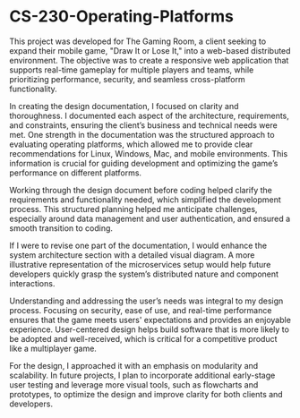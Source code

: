# CS-230-Operating-Platforms

This project was developed for The Gaming Room, a client seeking to expand their mobile game, "Draw It or Lose It," into a web-based distributed environment. The objective was to create a responsive web application that supports real-time gameplay for multiple players and teams, while prioritizing performance, security, and seamless cross-platform functionality.

In creating the design documentation, I focused on clarity and thoroughness. I documented each aspect of the architecture, requirements, and constraints, ensuring the client’s business and technical needs were met. One strength in the documentation was the structured approach to evaluating operating platforms, which allowed me to provide clear recommendations for Linux, Windows, Mac, and mobile environments. This information is crucial for guiding development and optimizing the game’s performance on different platforms.

Working through the design document before coding helped clarify the requirements and functionality needed, which simplified the development process. This structured planning helped me anticipate challenges, especially around data management and user authentication, and ensured a smooth transition to coding.

If I were to revise one part of the documentation, I would enhance the system architecture section with a detailed visual diagram. A more illustrative representation of the microservices setup would help future developers quickly grasp the system’s distributed nature and component interactions.

Understanding and addressing the user’s needs was integral to my design process. Focusing on security, ease of use, and real-time performance ensures that the game meets users' expectations and provides an enjoyable experience. User-centered design helps build software that is more likely to be adopted and well-received, which is critical for a competitive product like a multiplayer game.

For the design, I approached it with an emphasis on modularity and scalability. In future projects, I plan to incorporate additional early-stage user testing and leverage more visual tools, such as flowcharts and prototypes, to optimize the design and improve clarity for both clients and developers.

